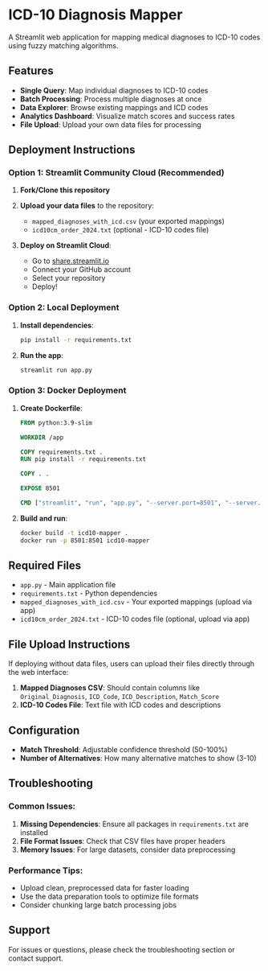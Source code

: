 # ICD-10 Diagnosis Mapper

A Streamlit web application for mapping medical diagnoses to ICD-10 codes using fuzzy matching algorithms.

## Features

- **Single Query**: Map individual diagnoses to ICD-10 codes
- **Batch Processing**: Process multiple diagnoses at once
- **Data Explorer**: Browse existing mappings and ICD codes
- **Analytics Dashboard**: Visualize match scores and success rates
- **File Upload**: Upload your own data files for processing

## Deployment Instructions

### Option 1: Streamlit Community Cloud (Recommended)

1. **Fork/Clone this repository**
2. **Upload your data files** to the repository:
   - `mapped_diagnoses_with_icd.csv` (your exported mappings)
   - `icd10cm_order_2024.txt` (optional - ICD-10 codes file)

3. **Deploy on Streamlit Cloud**:
   - Go to [share.streamlit.io](https://share.streamlit.io)
   - Connect your GitHub account
   - Select your repository
   - Deploy!

### Option 2: Local Deployment

1. **Install dependencies**:
   ```bash
   pip install -r requirements.txt
   ```

2. **Run the app**:
   ```bash
   streamlit run app.py
   ```

### Option 3: Docker Deployment

1. **Create Dockerfile**:
   ```dockerfile
   FROM python:3.9-slim

   WORKDIR /app

   COPY requirements.txt .
   RUN pip install -r requirements.txt

   COPY . .

   EXPOSE 8501

   CMD ["streamlit", "run", "app.py", "--server.port=8501", "--server.address=0.0.0.0"]
   ```

2. **Build and run**:
   ```bash
   docker build -t icd10-mapper .
   docker run -p 8501:8501 icd10-mapper
   ```

## Required Files

- `app.py` - Main application file
- `requirements.txt` - Python dependencies
- `mapped_diagnoses_with_icd.csv` - Your exported mappings (upload via app)
- `icd10cm_order_2024.txt` - ICD-10 codes file (optional, upload via app)

## File Upload Instructions

If deploying without data files, users can upload their files directly through the web interface:

1. **Mapped Diagnoses CSV**: Should contain columns like `Original_Diagnosis`, `ICD_Code`, `ICD_Description`, `Match_Score`
2. **ICD-10 Codes File**: Text file with ICD codes and descriptions

## Configuration

- **Match Threshold**: Adjustable confidence threshold (50-100%)
- **Number of Alternatives**: How many alternative matches to show (3-10)

## Troubleshooting

### Common Issues:

1. **Missing Dependencies**: Ensure all packages in `requirements.txt` are installed
2. **File Format Issues**: Check that CSV files have proper headers
3. **Memory Issues**: For large datasets, consider data preprocessing

### Performance Tips:

- Upload clean, preprocessed data for faster loading
- Use the data preparation tools to optimize file formats
- Consider chunking large batch processing jobs

## Support

For issues or questions, please check the troubleshooting section or contact support.


